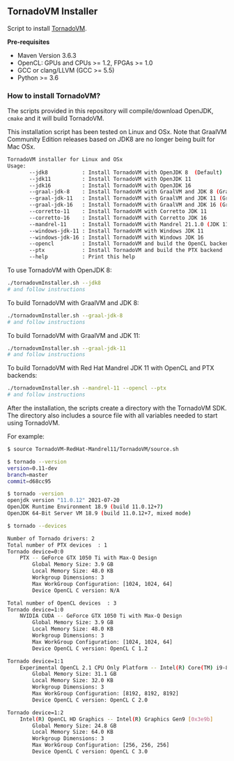 ## TornadoVM Installer

Script to install [TornadoVM](https://github.com/beehive-lab/TornadoVM/).

**Pre-requisites**

* Maven Version 3.6.3
* OpenCL: GPUs and CPUs >= 1.2, FPGAs >= 1.0
* GCC or clang/LLVM (GCC >= 5.5)
* Python >= 3.6 

### How to install TornadoVM? 

The scripts provided in this repository will compile/download OpenJDK, `cmake` and it will build TornadoVM.

This installation script has been tested on Linux and OSx.
Note that GraalVM Community Edition releases based on JDK8 are no longer being built for Mac OSx.

```bash
TornadoVM installer for Linux and OSx
Usage:
       --jdk8           : Install TornadoVM with OpenJDK 8  (Default)
       --jdk11          : Install TornadoVM with OpenJDK 11
       --jdk16          : Install TornadoVM with OpenJDK 16
       --graal-jdk-8    : Install TornadoVM with GraalVM and JDK 8 (GraalVM 21.1.0)
       --graal-jdk-11   : Install TornadoVM with GraalVM and JDK 11 (GraalVM 21.1.0)
       --graal-jdk-16   : Install TornadoVM with GraalVM and JDK 16 (GraalVM 21.1.0)
       --corretto-11    : Install TornadoVM with Corretto JDK 11
       --corretto-16    : Install TornadoVM with Corretto JDK 16
       --mandrel-11     : Install TornadoVM with Mandrel 21.1.0 (JDK 11)
       --windows-jdk-11 : Install TornadoVM with Windows JDK 11
       --windows-jdk-16 : Install TornadoVM with Windows JDK 16
       --opencl         : Install TornadoVM and build the OpenCL backend
       --ptx            : Install TornadoVM and build the PTX backend
       --help           : Print this help

```

To use TornadoVM with OpenJDK 8:

```bash
./tornadovmInstaller.sh --jdk8
# and follow instructions
```

To build TornadoVM with GraalVM and JDK 8:


```bash
./tornadovmInstaller.sh --graal-jdk-8
# and follow instructions
```


To build TornadoVM with GraalVM and JDK 11:


```bash
./tornadovmInstaller.sh --graal-jdk-11
# and follow instructions
```

To build TornadoVM with Red Hat Mandrel JDK 11 with OpenCL and PTX backends:


```bash
./tornadovmInstaller.sh --mandrel-11 --opencl --ptx
# and follow instructions
```

After the installation, the scripts create a directory with the TornadoVM SDK. The directory also includes a source file with all variables needed to start using TornadoVM. 


For example:
```bash
$ source TornadoVM-RedHat-Mandrel11/TornadoVM/source.sh

$ tornado --version
version=0.11-dev
branch=master
commit=d68cc95

$ tornado -version
openjdk version "11.0.12" 2021-07-20
OpenJDK Runtime Environment 18.9 (build 11.0.12+7)
OpenJDK 64-Bit Server VM 18.9 (build 11.0.12+7, mixed mode)

$ tornado --devices

Number of Tornado drivers: 2
Total number of PTX devices  : 1
Tornado device=0:0
	PTX -- GeForce GTX 1050 Ti with Max-Q Design
		Global Memory Size: 3.9 GB
		Local Memory Size: 48.0 KB
		Workgroup Dimensions: 3
		Max WorkGroup Configuration: [1024, 1024, 64]
		Device OpenCL C version: N/A

Total number of OpenCL devices  : 3
Tornado device=1:0
	NVIDIA CUDA -- GeForce GTX 1050 Ti with Max-Q Design
		Global Memory Size: 3.9 GB
		Local Memory Size: 48.0 KB
		Workgroup Dimensions: 3
		Max WorkGroup Configuration: [1024, 1024, 64]
		Device OpenCL C version: OpenCL C 1.2

Tornado device=1:1
	Experimental OpenCL 2.1 CPU Only Platform -- Intel(R) Core(TM) i9-8950HK CPU @ 2.90GHz
		Global Memory Size: 31.1 GB
		Local Memory Size: 32.0 KB
		Workgroup Dimensions: 3
		Max WorkGroup Configuration: [8192, 8192, 8192]
		Device OpenCL C version: OpenCL C 2.0

Tornado device=1:2
	Intel(R) OpenCL HD Graphics -- Intel(R) Graphics Gen9 [0x3e9b]
		Global Memory Size: 24.8 GB
		Local Memory Size: 64.0 KB
		Workgroup Dimensions: 3
		Max WorkGroup Configuration: [256, 256, 256]
		Device OpenCL C version: OpenCL C 3.0
```

